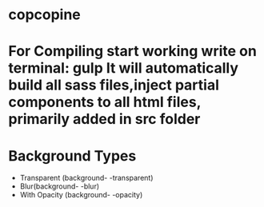 # copcopine

# For Compiling start working write on terminal: gulp It will automatically build all sass files,inject partial components to all html files, primarily added in src folder

# Background Types
  - Transparent (background- -transparent)
  - Blur(background- -blur)
  - With Opacity (background- -opacity)